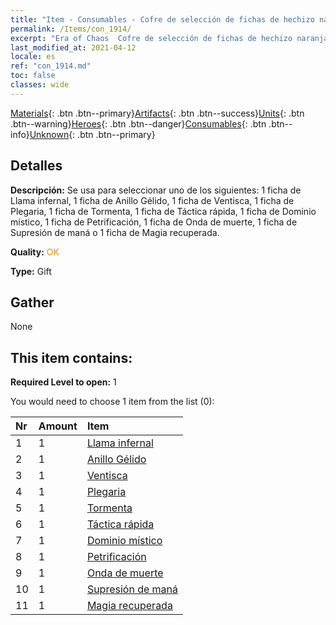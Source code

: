 ```yaml
---
title: "Item - Consumables - Cofre de selección de fichas de hechizo naranja"
permalink: /Items/con_1914/
excerpt: "Era of Chaos  Cofre de selección de fichas de hechizo naranja"
last_modified_at: 2021-04-12
locale: es
ref: "con_1914.md"
toc: false
classes: wide
---
```

 [Materials](/es/Items/){: .btn .btn--primary}[Artifacts](/es/Items/Artifacts/){: .btn .btn--success}[Units](/es/Items/Units/){: .btn .btn--warning}[Heroes](/es/Items/Heroes/){: .btn .btn--danger}[Consumables](/es/Items/Consumables/){: .btn .btn--info}[Unknown](/es/Items/Unknown/){: .btn .btn--primary}

## Detalles
 **Descripción:** Se usa para seleccionar uno de los siguientes: 1 ficha de Llama infernal, 1 ficha de Anillo Gélido, 1 ficha de Ventisca, 1 ficha de Plegaria, 1 ficha de Tormenta, 1 ficha de Táctica rápida, 1 ficha de Dominio místico, 1 ficha de Petrificación, 1 ficha de Onda de muerte, 1 ficha de Supresión de maná o 1 ficha de Magia recuperada.

 **Quality:** <span style="color: #FF8C00">OK</span>

 **Type:** Gift

## Gather

  None

## This item contains:

 **Required Level to open:** 1

 You would need to choose 1 item from the list (0):

  | Nr | Amount |     Item    |
  |:---|:-------|:------------|
  | 1 | 1 | [Llama infernal](/es/Items/her_406/) | 
  | 2 | 1 | [Anillo Gélido](/es/Items/her_421/) | 
  | 3 | 1 | [Ventisca](/es/Items/her_423/) | 
  | 4 | 1 | [Plegaria](/es/Items/her_432/) | 
  | 5 | 1 | [Tormenta](/es/Items/her_445/) | 
  | 6 | 1 | [Táctica rápida](/es/Items/her_450/) | 
  | 7 | 1 | [Dominio místico](/es/Items/her_470/) | 
  | 8 | 1 | [Petrificación](/es/Items/her_471/) | 
  | 9 | 1 | [Onda de muerte](/es/Items/her_456/) | 
  | 10 | 1 | [Supresión de maná](/es/Items/her_480/) | 
  | 11 | 1 | [Magia recuperada](/es/Items/her_482/) | 
